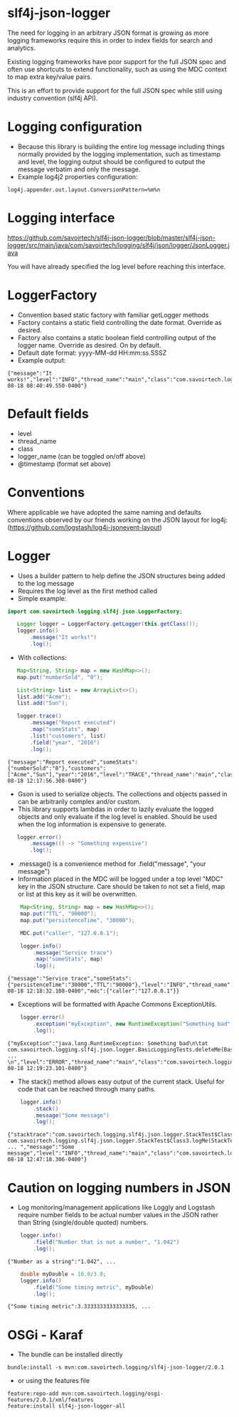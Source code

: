 slf4j-json-logger
======

The need for logging in an arbitrary JSON format is growing as more logging frameworks require this in order to
index fields for search and analytics.

Existing logging frameworks have poor support for the full JSON spec and often use shortcuts to extend functionality, such
as using the MDC context to map extra key/value pairs.

This is an effort to provide support for the full JSON spec while still using industry convention (slf4j API).

Logging configuration
===========
- Because this library is building the entire log message including things normally provided by the logging implementation, such as timestamp and level, the logging output should be configured to output the message verbatim and only the message.
- Example log4j2 properties configuration:
````
log4j.appender.out.layout.ConversionPattern=%m%n
````

Logging interface
===========
https://github.com/savoirtech/slf4j-json-logger/blob/master/slf4j-json-logger/src/main/java/com/savoirtech/logging/slf4j/json/logger/JsonLogger.java

You will have already specified the log level before reaching this interface.

LoggerFactory
===========
- Convention based static factory with familiar getLogger methods
- Factory contains a static field controlling the date format.  Override as desired.
- Factory also contains a static boolean field controlling output of the logger name.  Override as desired.  On by default.
- Default date format: yyyy-MM-dd HH:mm:ss.SSSZ
- Example output:
````
{"message":"It works!","level":"INFO","thread_name":"main","class":"com.savoirtech.logging.slf4j.json.logger.BasicLoggingTests","logger_name":"com.savoirtech.logging.slf4j.json.logger.BasicLoggingTests","@timestamp":"2016-08-18 08:40:49.550-0400"}
````

Default fields
===========
- level
- thread_name
- class
- logger_name (can be toggled on/off above)
- @timestamp (format set above)

Conventions
===========
Where applicable we have adopted the same naming and defaults conventions observed by our friends working on the JSON layout for log4j:
(https://github.com/logstash/log4j-jsonevent-layout)

Logger
===========
- Uses a builder pattern to help define the JSON structures being added to the log message
- Requires the log level as the first method called
- Simple example:
````java
import com.savoirtech.logging.slf4j.json.LoggerFactory;

   Logger logger = LoggerFactory.getLogger(this.getClass());
   logger.info()
       .message("It works!")
       .log();
````
- With collections:
````java
   Map<String, String> map = new HashMap<>();
   map.put("numberSold", "0");

   List<String> list = new ArrayList<>();
   list.add("Acme");
   list.add("Sun");

   logger.trace()
       .message("Report executed")
       .map("someStats", map)
       .list("customers", list)
       .field("year", "2016")
       .log();
````
````
{"message":"Report executed","someStats":{"numberSold":"0"},"customers":["Acme","Sun"],"year":"2016","level":"TRACE","thread_name":"main","class":"com.savoirtech.logging.slf4j.json.logger.BasicLoggingTests","logger_name":"com.savoirtech.logging.slf4j.json.logger.BasicLoggingTests","@timestamp":"2016-08-18 12:17:56.308-0400"}
````
- Gson is used to serialize objects.  The collections and objects passed in can be arbitrarily complex and/or custom.
- This library supports lambdas in order to lazily evaluate the logged objects and only evaluate if the log level is enabled.  Should be used when the log information is expensive to generate.
````java
   logger.error()
       .message(() -> "Something expensive")
       .log();
````
- .message() is a convenience method for .field("message", "your message")
- Information placed in the MDC will be logged under a top level "MDC" key in the JSON structure.  Care should be taken
to not set a field, map or list at this key as it will be overwritten.
````java
    Map<String, String> map = new HashMap<>();
    map.put("TTL", "90000");
    map.put("persistenceTime", "30000");

    MDC.put("caller", "127.0.0.1");

    logger.info()
        .message("Service trace")
        .map("someStats", map)
        .log();
````
````
{"message":"Service trace","someStats":{"persistenceTime":"30000","TTL":"90000"},"level":"INFO","thread_name":"main","class":"com.savoirtech.logging.slf4j.json.logger.BasicLoggingTests","logger_name":"com.savoirtech.logging.slf4j.json.logger.BasicLoggingTests","@timestamp":"2016-08-18 12:18:32.108-0400","mdc":{"caller":"127.0.0.1"}}
````
- Exceptions will be formatted with Apache Commons ExceptionUtils.
````java
    logger.error()
        .exception("myException", new RuntimeException("Something bad"))
        .log();
````
````
{"myException":"java.lang.RuntimeException: Something bad\n\tat com.savoirtech.logging.slf4j.json.logger.BasicLoggingTests.deleteMe(BasicLoggingTests.java:47)\n\tat  ... \n","level":"ERROR","thread_name":"main","class":"com.savoirtech.logging.slf4j.json.logger.BasicLoggingTests","logger_name":"com.savoirtech.logging.slf4j.json.logger.BasicLoggingTests","@timestamp":"2016-08-18 12:19:23.101-0400"}
````
- The stack() method allows easy output of the current stack.  Useful for code that can be reached through many paths.
````java
    logger.info()
        .stack()
        .message("Some message")
        .log();
````
````
{"stacktrace":"com.savoirtech.logging.slf4j.json.logger.StackTest$Class4.logMe(StackTest.java:79)\n\tat com.savoirtech.logging.slf4j.json.logger.StackTest$Class3.logMe(StackTest.java:69) ... ","message":"Some message","level":"INFO","thread_name":"main","class":"com.savoirtech.logging.slf4j.json.logger.StackTest$Class4","@timestamp":"2016-08-18 12:47:18.306-0400"}
````

Caution on logging numbers in JSON
===========
- Log monitoring/management applications like Loggly and Logstash require number fields to be actual number values in the JSON rather than String (single/double quoted) numbers.
````java
    logger.info()
        .field("Number that is not a number", "1.042")
        .log();
````
````
{"Number as a string":"1.042", ...
````
````java
    double myDouble = 10.0/3.0;
    logger.info()
        .field("Some timing metric", myDouble)
        .log();
````
````
{"Some timing metric":3.3333333333333335, ...
````

OSGi - Karaf
===========
- The bundle can be installed directly
````
bundle:install -s mvn:com.savoirtech.logging/slf4j-json-logger/2.0.1
````
- or using the features file
````
feature:repo-add mvn:com.savoirtech.logging/osgi-features/2.0.1/xml/features
feature:install slf4j-json-logger-all
````